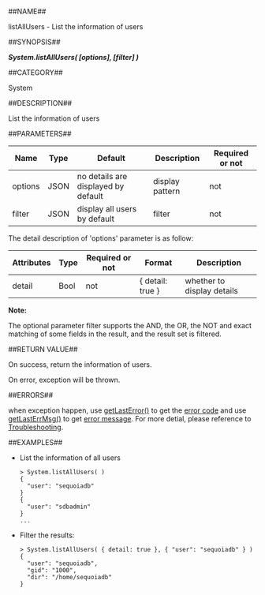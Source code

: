 
##NAME##

listAllUsers - List the information of users

##SYNOPSIS##

***System.listAllUsers( \[options\], \[filter\] )***

##CATEGORY##

System

##DESCRIPTION##

List the information of users

##PARAMETERS##

| Name      | Type     | Default | Description                 | Required or not |
| --------- | -------- | ----------------- | ----------------------  | -------- |
| options   | JSON     | no details are displayed by default | display pattern | not |
| filter    | JSON     | display all users by default | filter          | not      |

The detail description of 'options' parameter is as follow:

| Attributes | Type    | Required or not | Format  | Description         |
| ---------- | ------- |---------------- | ------- | -------------- |
| detail      | Bool    |   not         | { detail: true } | whether to display details   |

**Note:**

The optional parameter filter supports the AND, the OR, the NOT and exact matching of some fields in the result, and the result set is filtered.

##RETURN VALUE##

On success, return the information of users.

On error, exception will be thrown.

##ERRORS##

when exception happen, use [getLastError()](manual/Manual/Sequoiadb_command/Global/getLastError.md) to get the [error code](manual/Manual/Sequoiadb_error_code.md)  and use [getLastErrMsg()](manual/Manual/Sequoiadb_command/Global/getLastErrMsg.md) to get [error message](manual/Manual/Sequoiadb_command/Global/getLastErrMsg.md). For more detial, please  reference to [Troubleshooting](manual/FAQ/faq_sdb.md).

##EXAMPLES##

* List the information of all users

    ```lang-javascript
    > System.listAllUsers( )
    {
      "user": "sequoiadb"
    }
    {
      "user": "sdbadmin"
    }
    ...
    ```

* Filter the results:

    ```lang-javascript
    > System.listAllUsers( { detail: true }, { "user": "sequoiadb" } )
    {
      "user": "sequoiadb",
      "gid": "1000",
      "dir": "/home/sequoiadb"
    }
    ```

